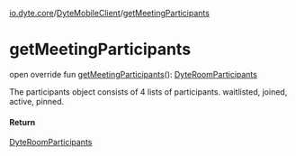 [io.dyte.core](../index.md)/[DyteMobileClient](index.md)/[getMeetingParticipants](get-meeting-participants.md)

# getMeetingParticipants


open override fun [getMeetingParticipants](get-meeting-participants.md)(): [DyteRoomParticipants](../../com.dyte.mobilecorekmm.models/-dyte-room-participants/index.md)

The participants object consists of 4 lists of participants. waitlisted, joined, active, pinned.

#### Return

[DyteRoomParticipants](../../com.dyte.mobilecorekmm.models/-dyte-room-participants/index.md)
